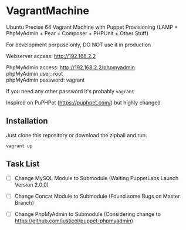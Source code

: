 VagrantMachine
==============

Ubuntu Precise 64 Vagrant Machine with Puppet Provisioning (LAMP + PhpMyAdmin + Pear + Composer + PHPUnit + Other Stuff)

For development porpuse only, DO NOT use it in production

Webserver access: http://192.168.2.2

PhpMyAdmin access: http://192.168.2.2/phpmyadmin   
phpMyAdmin user: root   
phpMyAdmin password: vagrant

If you need any other password it's probably ```vagrant```

Inspired on PuPHPet (https://puphpet.com/) but highly changed

Installation
------------

Just clone this repository or download the zipball and run:

```Shell
vagrant up
``` 

Task List
---------

- [ ] Change MySQL Module to Submodule (Waiting PuppetLabs Launch Version 2.0.0)
- [ ] Change Concat Module to Submodule (Found some Bugs on Master Branch)
- [ ] Change PhpMyAdmin to Submodule (Considering change to https://github.com/justicel/puppet-phpmyadmin)

